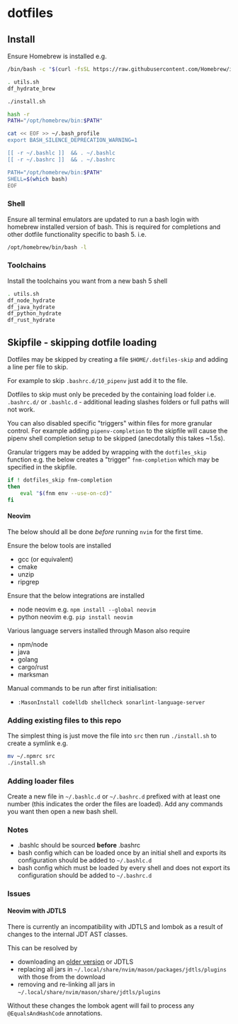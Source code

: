# dotfiles

## Install

Ensure Homebrew is installed e.g.
```bash
/bin/bash -c "$(curl -fsSL https://raw.githubusercontent.com/Homebrew/install/HEAD/install.sh)"
```

```bash
. utils.sh
df_hydrate_brew

./install.sh

hash -r
PATH="/opt/homebrew/bin:$PATH"

cat << EOF >> ~/.bash_profile
export BASH_SILENCE_DEPRECATION_WARNING=1

[[ -r ~/.bashlc ]]  && . ~/.bashlc
[[ -r ~/.bashrc ]]  && . ~/.bashrc

PATH="/opt/homebrew/bin:$PATH"
SHELL=$(which bash)
EOF
```

### Shell

Ensure all terminal emulators are updated to run a bash login with homebrew
installed version of bash. This is required for completions and other dotfile
functionality specific to bash 5. i.e.

```bash
/opt/homebrew/bin/bash -l
```

### Toolchains

Install the toolchains you want from a new bash 5 shell
```bash
. utils.sh
df_node_hydrate
df_java_hydrate
df_python_hydrate
df_rust_hydrate
```

## Skipfile - skipping dotfile loading

Dotfiles may be skipped by creating a file `$HOME/.dotfiles-skip` and adding a line per file to skip.

For example to skip `.bashrc.d/10_pipenv` just add it to the file.

Dotfiles to skip must only be preceded by the containing load folder i.e. `.bashrc.d/` or `.bashlc.d` - additional
leading slashes folders or full paths will not work.

You can also disabled specific "triggers" within files for more granular control. For example adding `pipenv-completion`
to the skipfile will cause the pipenv shell completion setup to be skipped (anecdotally this takes ~1.5s).

Granular triggers may be added by wrapping with the `dotfiles_skip` function e.g. the below creates a "trigger"
`fnm-completion` which may be specified in the skipfile.
```bash
if ! dotfiles_skip fnm-completion
then
    eval "$(fnm env --use-on-cd)"
fi
```

#### Neovim

The below should all be done *before* running `nvim` for the first time.

Ensure the below tools are installed
- gcc (or equivalent)
- cmake
- unzip
- ripgrep

Ensure that the below integrations are installed
- node neovim e.g. `npm install --global neovim`
- python neovim e.g. `pip install neovim`

Various language servers installed through Mason also require
- npm/node
- java
- golang
- cargo/rust
- marksman

Manual commands to be run after first initialisation:
- `:MasonInstall codelldb shellcheck sonarlint-language-server`

### Adding existing files to this repo

The simplest thing is just move the file into `src` then run `./install.sh` to create a symlink e.g.
```bash
mv ~/.npmrc src
./install.sh
```

### Adding loader files

Create a new file in `~/.bashlc.d` or `~/.bashrc.d` prefixed with at least one number (this indicates the order
the files are loaded). Add any commands you want then open a new bash shell.

### Notes

- .bashlc should be sourced **before** .bashrc
- bash config which can be loaded once by an initial shell and exports its configuration should be added to
  `~/.bashlc.d`
- bash config which must be loaded by every shell and does not export its configuration should be added to
  `~/.bashrc.d`

### Issues

#### Neovim with JDTLS

There is currently an incompatibility with JDTLS and lombok as a result of changes to the internal JDT AST classes.

This can be resolved by
- downloading an [older version](https://download.eclipse.org/jdtls/milestones/1.30.1/jdt-language-server-1.30.1-202402151717.tar.gz) or JDTLS
- replacing all jars in `~/.local/share/nvim/mason/packages/jdtls/plugins` with those from the download
- removing and re-linking all jars in `~/.local/share/nvim/mason/share/jdtls/plugins`

Without these changes the lombok agent will fail to process any `@EqualsAndHashCode` annotations.
